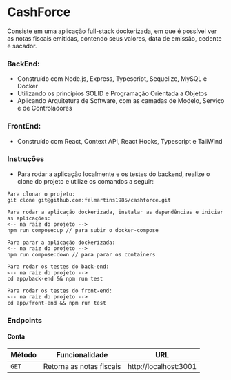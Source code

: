 # CashForce

Consiste em uma aplicação full-stack dockerizada, em que é  possível ver as notas fiscais emitidas, contendo seus valores, data de emissão, cedente e sacador.


### BackEnd:

* Construído com Node.js, Express, Typescript, Sequelize, MySQL e Docker
* Utilizando os princípios SOLID e Programação Orientada a Objetos
* Aplicando Arquitetura de Software, com as camadas de Modelo, Serviço e de Controladores

### FrontEnd:
* Construído com React, Context API, React Hooks, Typescript e TailWind

### Instruções

- Para rodar a aplicação localmente e os testes do backend, realize o clone do projeto e utilize os comandos a seguir:

```
Para clonar o projeto:
git clone git@github.com:felmartins1985/cashforce.git

Para rodar a aplicação dockerizada, instalar as dependências e iniciar as aplicações:
<-- na raiz do projeto -->
npm run compose:up // para subir o docker-compose

Para parar a aplicação dockerizada:
<-- na raiz do projeto -->
npm run compose:down // para parar os containers

Para rodar os testes do back-end:
<-- na raiz do projeto -->
cd app/back-end && npm run test

Para rodar os testes do front-end:
<-- na raiz do projeto -->
cd app/front-end && npm run test
```

### Endpoints


#### Conta

| Método | Funcionalidade | URL |
|---|---|---|
| `GET` | Retorna as notas fiscais | http://localhost:3001 |


